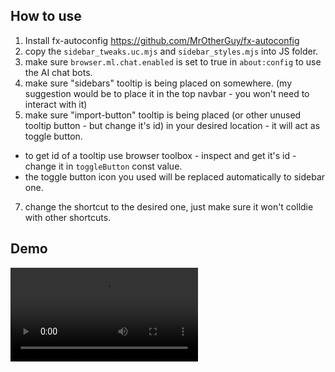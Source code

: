 ## How to use
  1. Install fx-autoconfig https://github.com/MrOtherGuy/fx-autoconfig
  2. copy the `sidebar_tweaks.uc.mjs` and `sidebar_styles.mjs` into JS folder.
  3. make sure `browser.ml.chat.enabled` is set to true in `about:config` to use the AI chat bots.
  4. make sure "sidebars" tooltip is being placed on somewhere. (my suggestion would be to place it in the top navbar - you won't need to interact with it)
  5. make sure "import-button" tooltip is being placed (or other unused tooltip button - but change it's id) in your desired location - it will act as toggle button.
  -  to get id of a tooltip use browser toolbox - inspect and get it's id - change it in `toggleButton` const value.
  - the toggle button icon you used will be replaced automatically to sidebar one.
  7. change the shortcut  to the desired one, just make sure it won't colldie with other shortcuts.

## Demo
<video src="./demo.mp4" controls></video>